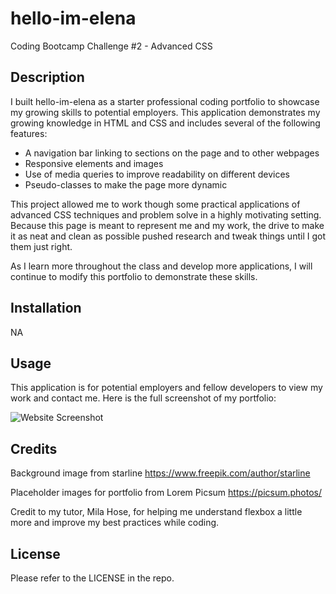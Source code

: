 # hello-im-elena
Coding Bootcamp Challenge #2 - Advanced CSS

## Description

I built hello-im-elena as a starter professional coding portfolio to showcase my growing skills to potential employers. This application demonstrates my growing knowledge in HTML and CSS and includes several of the following features:

- A navigation bar linking to sections on the page and to other webpages
- Responsive elements and images
- Use of media queries to improve readability on different devices
- Pseudo-classes to make the page more dynamic

This project allowed me to work though some practical applications of advanced CSS techniques and problem solve in a highly motivating setting. Because this page is meant to represent me and my work, the drive to make it as neat and clean as possible pushed research and tweak things until I got them just right. 

As I learn more throughout the class and develop more applications, I will continue to modify this portfolio to demonstrate these skills.  

## Installation

NA

## Usage

This application is for potential employers and fellow developers to view my work and contact me. Here is the full screenshot of my portfolio:

![Website Screenshot](./assets/photos/ecussler.gitbut.io_hello-im-elena_.png)

## Credits

Background image from starline https://www.freepik.com/author/starline
 
Placeholder images for portfolio from Lorem Picsum https://picsum.photos/ 

Credit to my tutor, Mila Hose, for helping me understand flexbox a little more and improve my best practices while coding. 


## License

Please refer to the LICENSE in the repo. 